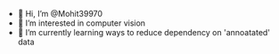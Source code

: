 - 👋 Hi, I’m @Mohit39970
- 👀 I’m interested in computer vision
- 🌱 I’m currently learning ways to reduce dependency on 'annoatated' data 

<!---
Mohit39970/Mohit39970 is a ✨ special ✨ repository because its `README.md` (this file) appears on your GitHub profile.
You can click the Preview link to take a look at your changes.
--->
